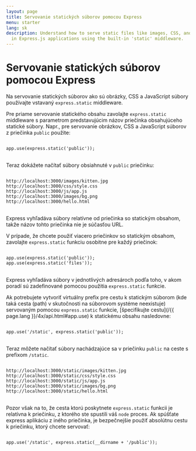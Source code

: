 ```yaml
---
layout: page
title: Servovanie statických súborov pomocou Express
menu: starter
lang: sk
description: Understand how to serve static files like images, CSS, and JavaScript
  in Express.js applications using the built-in 'static' middleware.
---
```


# Servovanie statických súborov pomocou Express

Na servovanie statických súborov ako sú obrázky, CSS a JavaScript súbory používajte vstavaný `express.static` middleware.

Pre priame servovanie statického obsahu zavolajte `express.static` middleware s parametrom predstavujúcim názov priečinka obsahujúceho statické súbory. Napr., pre servovanie obrázkov, CSS a JavaScript súborov z priečinka `public` použite:

<pre>
<code class="language-javascript" translate="no">
app.use(express.static('public'));
</code>
</pre>

Teraz dokážete načítať súbory obsiahnuté v `public` priečinku:

<pre>
<code class="plain-text" translate="no">
http://localhost:3000/images/kitten.jpg
http://localhost:3000/css/style.css
http://localhost:3000/js/app.js
http://localhost:3000/images/bg.png
http://localhost:3000/hello.html
</code>
</pre>

<div class="doc-box doc-info">
Express vyhľadáva súbory relatívne od priečinka so statickým obsahom, takže názov tohto priečinka nie je súčasťou URL.
</div>

V prípade, že chcete použiť viacero priečinkov so statickým obsahom, zavolajte `express.static` funkciu osobitne pre každý priečinok:

<pre>
<code class="language-javascript" translate="no">
app.use(express.static('public'));
app.use(express.static('files'));
</code>
</pre>

Express vyhľadáva súbory v jednotlivých adresároch podľa toho, v akom poradí sú zadefinované pomocou použitia `express.static` funkcie.

Ak potrebujete vytvoriť virtuálny prefix pre cestu k statickým súborom (kde taká cesta (path) v skutočnosti na súborovom systéme neexistuje) servovaným pomocou `express.static` funkcie, [špecifikujte cestu](/{{ page.lang }}/4x/api.html#app.use) k statickému obsahu nasledovne:

<pre>
<code class="language-javascript" translate="no">
app.use('/static', express.static('public'));
</code>
</pre>

Teraz môžete načítať súbory nachádzajúce sa v priečinku `public` na ceste s prefixom `/static`.

<pre>
<code class="plain-text" translate="no">
http://localhost:3000/static/images/kitten.jpg
http://localhost:3000/static/css/style.css
http://localhost:3000/static/js/app.js
http://localhost:3000/static/images/bg.png
http://localhost:3000/static/hello.html
</code>
</pre>

Pozor však na to, že cesta ktorú poskytnete `express.static` funkcii je relatívna k priečinku, z ktorého ste spustili váš `node` proces. Ak spúšťate express aplikáciu z iného priečinka, je bezpečnejšie použiť absolútnu cestu k priečinku, ktorý chcete servovať:

<pre>
<code class="language-javascript" translate="no">
app.use('/static', express.static(__dirname + '/public'));
</code>
</pre>
